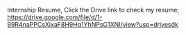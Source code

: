Internship Resume, 
Click the Drive link to check my resume; 
https://drive.google.com/file/d/1-99R4naPPCsXixaF8H9Hq1YhNPsG1XNI/view?usp=drivesdk

